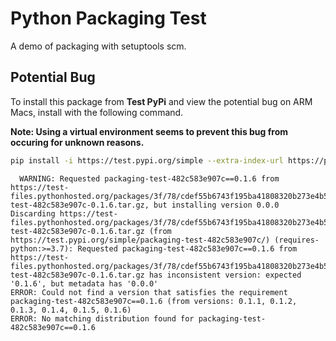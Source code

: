 # Python Packaging Test

A demo of packaging with setuptools scm.

## Potential Bug

To install this package from **Test PyPi** and view the potential bug on ARM Macs, install with the following command.

**Note: Using a virtual environment seems to prevent this bug from occuring for unknown reasons.**

```bash
pip install -i https://test.pypi.org/simple --extra-index-url https://pypi.org/simple packaging-test-482c583e907c==0.1.6
```

```
  WARNING: Requested packaging-test-482c583e907c==0.1.6 from https://test-files.pythonhosted.org/packages/3f/78/cdef55b6743f195ba41808320b273e4b5cf8c60a924d7781f9951cf83813/packaging-test-482c583e907c-0.1.6.tar.gz, but installing version 0.0.0
Discarding https://test-files.pythonhosted.org/packages/3f/78/cdef55b6743f195ba41808320b273e4b5cf8c60a924d7781f9951cf83813/packaging-test-482c583e907c-0.1.6.tar.gz (from https://test.pypi.org/simple/packaging-test-482c583e907c/) (requires-python:>=3.7): Requested packaging-test-482c583e907c==0.1.6 from https://test-files.pythonhosted.org/packages/3f/78/cdef55b6743f195ba41808320b273e4b5cf8c60a924d7781f9951cf83813/packaging-test-482c583e907c-0.1.6.tar.gz has inconsistent version: expected '0.1.6', but metadata has '0.0.0'
ERROR: Could not find a version that satisfies the requirement packaging-test-482c583e907c==0.1.6 (from versions: 0.1.1, 0.1.2, 0.1.3, 0.1.4, 0.1.5, 0.1.6)
ERROR: No matching distribution found for packaging-test-482c583e907c==0.1.6
```
